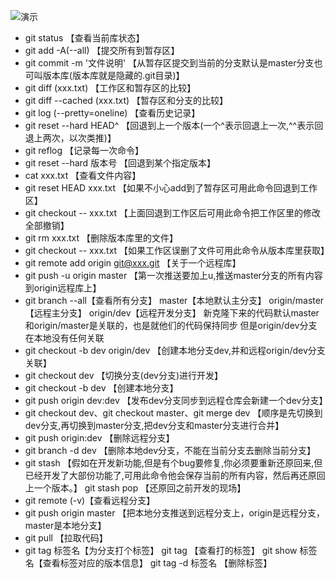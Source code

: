 ﻿![演示](http://upload.ouliu.net/i/20180103140103jrm3n.png)
- git status 【查看当前库状态】
- git add -A(--all) 【提交所有到暂存区】
- git commit -m '文件说明' 【从暂存区提交到当前的分支默认是master分支也可叫版本库(版本库就是隐藏的.git目录)】
- git diff (xxx.txt) 【工作区和暂存区的比较】
- git diff --cached (xxx.txt) 【暂存区和分支的比较】
- git log (--pretty=oneline) 【查看历史记录】
- git reset --hard HEAD^ 【回退到上一个版本(一个^表示回退上一次,^^表示回退上两次，以次类推)】
- git reflog 【记录每一次命令】
- git reset --hard 版本号 【回退到某个指定版本】
- cat xxx.txt 【查看文件内容】
- git reset HEAD xxx.txt 【如果不小心add到了暂存区可用此命令回退到工作区】
- git checkout -- xxx.txt 【上面回退到工作区后可用此命令把工作区里的修改全部撤销】
- git rm xxx.txt 【删除版本库里的文件】
- git checkout -- xxx.txt 【如果工作区误删了文件可用此命令从版本库里获取】
- git remote add origin git@xxx.git 【关于一个远程库】
- git push -u origin master 【第一次推送要加上u,推送master分支的所有内容到origin远程库上】
- git branch --all【查看所有分支】
  master【本地默认主分支】 origin/master【远程主分支】 origin/dev【远程开发分支】
  新克隆下来的代码默认master和origin/master是关联的，也是就他们的代码保持同步
  但是origin/dev分支在本地没有任何关联
- git checkout -b dev origin/dev 【创建本地分支dev,并和远程origin/dev分支关联】
- git checkout dev 【切换分支(dev分支)进行开发】
- git checkout -b dev 【创建本地分支】
- git push origin dev:dev 【发布dev分支同步到远程仓库会新建一个dev分支】
- git checkout dev、git checkout master、git merge dev
  【顺序是先切换到dev分支,再切换到master分支,把dev分支和master分支进行合并】
- git push origin:dev 【删除远程分支】
- git branch -d dev 【删除本地dev分支，不能在当前分支去删除当前分支】
- git stash 【假如在开发新功能,但是有个bug要修复,你必须要重新还原回来,但已经开发了大部份功能了,可用此命令他会保存当前的所有内容，然后再还原回上一个版本。】
  git stash pop 【还原回之前开发的现场】
- git remote (-v)【查看远程分支】
- git push origin master 【把本地分支推送到远程分支上，origin是远程分支，master是本地分支】
- git pull 【拉取代码】
- git tag 标签名【为分支打个标签】
  git tag 【查看打的标签】
  git show 标签名【查看标签对应的版本信息】
  git tag -d 标签名 【删除标签】
